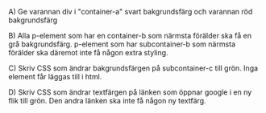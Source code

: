 A) Ge varannan div i "container-a" svart bakgrundsfärg och varannan röd bakgrundsfärg

B) Alla p-element som har en container-b som närmsta förälder ska få en grå bakgrundsfärg. p-element som har subcontainer-b som närmsta förälder ska däremot inte få någon extra styling.

C) Skriv CSS som ändrar bakgrundsfärgen på subcontainer-c till grön. Inga element får läggas till i html.

D) Skriv CSS som ändrar textfärgen på länken som öppnar google i en ny flik till grön. Den andra länken ska inte få någon ny textfärg.